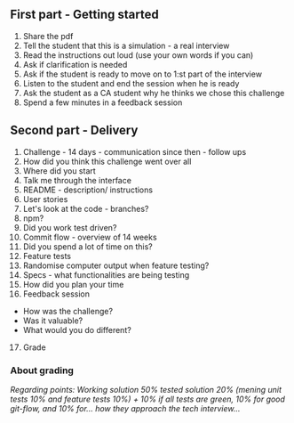## First part - Getting started

1. Share the pdf
2. Tell the student that this is a simulation - a real interview
3. Read the instructions out loud (use your own words if you can)
4. Ask if clarification is needed
5. Ask if the student is ready to move on to 1:st part of the interview 
6. Listen to the student  and end the session when he is ready
7. Ask the student as a CA student why he thinks we chose this challenge
8. Spend a few minutes in a feedback session

## Second part - Delivery
1. Challenge - 14 days - communication since then - follow ups
2. How did you think this challenge went over all
3. Where did you start
4. Talk me through the interface
5. README - description/ instructions
6. User stories
7. Let's look at the code - branches?
8. npm?
9. Did you work test driven?
10. Commit flow - overview of 14 weeks
11. Did you spend a lot of time on this?
12. Feature tests
13. Randomise computer output when feature testing?
14. Specs - what functionalities are being testing
15.  How did you plan your time
16. Feedback session
- How was the challenge?
- Was it valuable?
- What would you do different?
17. Grade

### About grading

_Regarding points: Working solution 50% tested solution 20% (mening unit tests 10% and feature tests 10%) + 10% if all tests are green, 10% for good git-flow, and 10% for... how they approach the tech interview..._
